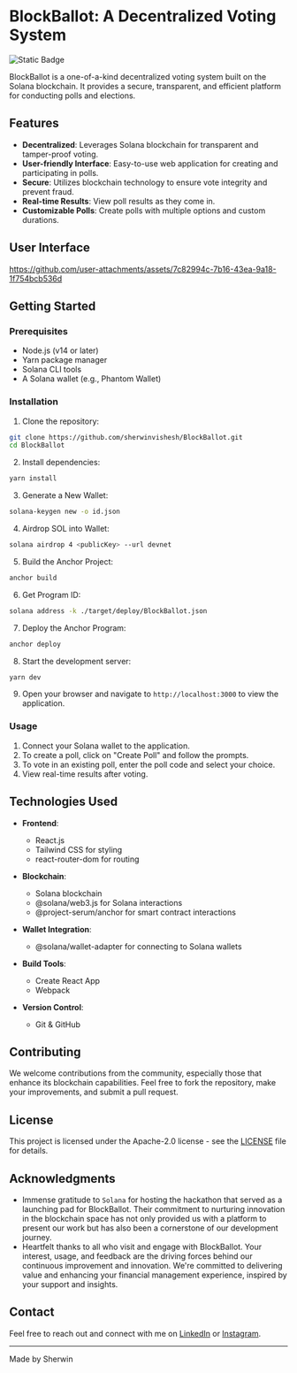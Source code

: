 
# BlockBallot: A Decentralized Voting System

![Static Badge](https://img.shields.io/badge/Solana_Hacker_House_:_Bengaluru-_Submitted-blue)

BlockBallot is a one-of-a-kind decentralized voting system built on the Solana blockchain. It provides a secure, transparent, and efficient platform for conducting polls and elections.

## Features

- **Decentralized**: Leverages Solana blockchain for transparent and tamper-proof voting.
- **User-friendly Interface**: Easy-to-use web application for creating and participating in polls.
- **Secure**: Utilizes blockchain technology to ensure vote integrity and prevent fraud.
- **Real-time Results**: View poll results as they come in.
- **Customizable Polls**: Create polls with multiple options and custom durations.

## User Interface



https://github.com/user-attachments/assets/7c82994c-7b16-43ea-9a18-1f754bcb536d


## Getting Started

### Prerequisites

- Node.js (v14 or later)
- Yarn package manager
- Solana CLI tools
- A Solana wallet (e.g., Phantom Wallet)

### Installation

1. Clone the repository:
```bash
git clone https://github.com/sherwinvishesh/BlockBallot.git
cd BlockBallot
```
2. Install dependencies:
```bash
yarn install
```
3. Generate a New Wallet:
```bash
solana-keygen new -o id.json
```
4. Airdrop SOL into Wallet:
```bash
solana airdrop 4 <publicKey> --url devnet
```
5. Build the Anchor Project:
```bash
anchor build
```
6. Get Program ID:
```bash
solana address -k ./target/deploy/BlockBallot.json
```
7. Deploy the Anchor Program:
```bash
anchor deploy
```
8. Start the development server:
```bash
yarn dev
```

9. Open your browser and navigate to `http://localhost:3000` to view the application.

### Usage

1. Connect your Solana wallet to the application.
2. To create a poll, click on "Create Poll" and follow the prompts.
3. To vote in an existing poll, enter the poll code and select your choice.
4. View real-time results after voting.


## Technologies Used

- **Frontend**:
  - React.js
  - Tailwind CSS for styling
  - react-router-dom for routing

- **Blockchain**:
  - Solana blockchain
  - @solana/web3.js for Solana interactions
  - @project-serum/anchor for smart contract interactions

- **Wallet Integration**:
  - @solana/wallet-adapter for connecting to Solana wallets

- **Build Tools**:
  - Create React App
  - Webpack

- **Version Control**:
  - Git & GitHub


## Contributing

We welcome contributions from the community, especially those that enhance its blockchain capabilities. Feel free to fork the repository, make your improvements, and submit a pull request.


## License

This project is licensed under the Apache-2.0 license - see the [LICENSE](LICENSE) file for details.

## Acknowledgments

- Immense gratitude to `Solana` for hosting the hackathon that served as a launching pad for BlockBallot. Their commitment to nurturing innovation in the blockchain space has not only provided us with a platform to present our work but has also been a cornerstone of our development journey.
- Heartfelt thanks to all who visit and engage with BlockBallot. Your interest, usage, and feedback are the driving forces behind our continuous improvement and innovation. We're committed to delivering value and enhancing your financial management experience, inspired by your support and insights.


## Contact

Feel free to reach out and connect with me on [LinkedIn](https://www.linkedin.com/in/sherwinvishesh) or [Instagram](https://www.instagram.com/sherwinvishesh/).



---


Made by Sherwin 








